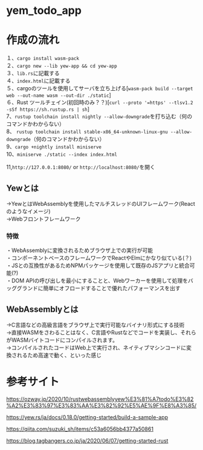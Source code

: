# yem_todo_app

# 作成の流れ

１、`cargo install wasm-pack`    
２、`cargo new --lib yew-app && cd yew-app`    
３、`lib.rs`に記載する    
４、`index.html`に記載する  
５、cargoのツールを使用してサーバを立ち上げる[`wasm-pack build --target web --out-name wasm --out-dir ./static`]  
６、Rust ツールチェイン(初回時のみ？？)[`curl --proto '=https' --tlsv1.2 -sSf https://sh.rustup.rs | sh`]  
7、`rustup toolchain install nightly --allow-downgrade`を打ち込む（何のコマンドかわからない）    
8、 `rustup toolchain install stable-x86_64-unknown-linux-gnu --allow-downgrade`（何のコマンドかわからない）    
9、`cargo +nightly install miniserve`  
10、`miniserve ./static --index index.html`  


11,`http://127.0.0.1:8080/` or `http://localhost:8080/`を開く  

## Yewとは
→YewとはWebAssemblyを使用したマルチスレッドのUIフレームワーク(Reactのようなイメージ)  
→Webフロントフレームワーク  

### 特徴
・WebAssemblyに変換されるためブラウザ上での実行が可能  
・コンポーネントベースのフレームワークでReactやElmにかなり似ている(？)  
・JSとの互換性があるためNPMパッケージを使用して既存のJSアプリと統合可能(?)    
・DOM APIの呼び出しを最小にすることと、Webワーカーを使用して処理をバッググランドに簡単にオフロードすることで優れたパフォーマンスを出す    



## WebAssemblyとは
->C言語などの高級言語をブラウザ上で実行可能なバイナリ形式にする技術    
->直接WASMをさわることはなく、C言語やRustなどでコードを実装し、それらがWASMバイトコードにコンパイルされます。    
->コンパイルされたコードはWeb上で実行され、ネイティブマシンコードに変換されるため高速で動く、といった感じ    



# 参考サイト

https://ozway.jp/2020/10/rustwebassemblyyew%E3%81%A7todo%E3%82%A2%E3%83%97%E3%83%AA%E3%82%92%E5%AE%9F%E8%A3%85/

https://yew.rs/ja/docs/0.18.0/getting-started/build-a-sample-app

https://qiita.com/suzuki_sh/items/c53a6056bb4377a50861

https://blog.tagbangers.co.jp/ja/2020/06/07/getting-started-rust